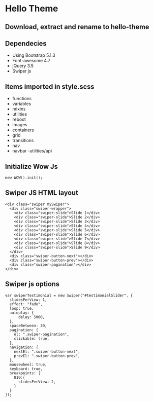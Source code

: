 # Hello Theme
## Download, extract and rename to hello-theme

## Dependecies
- Using Bootstrap 5.1.3
- Font-awesome 4.7
- jQuery 3.5
- Swiper js


## Items imported in style.scss
- functions
- variables
- mixins
- utilities
- reboot
- images  
- containers
- grid
- transitions
- nav
- navbar
 -utilities/api




## Initialize Wow Js
```
new WOW().init();
```
## Swiper JS HTML layout
```
<div class="swiper mySwiper">
  <div class="swiper-wrapper">
    <div class="swiper-slide">Slide 1</div>
    <div class="swiper-slide">Slide 2</div>
    <div class="swiper-slide">Slide 3</div>
    <div class="swiper-slide">Slide 4</div>
    <div class="swiper-slide">Slide 5</div>
    <div class="swiper-slide">Slide 6</div>
    <div class="swiper-slide">Slide 7</div>
    <div class="swiper-slide">Slide 8</div>
    <div class="swiper-slide">Slide 9</div>
  </div>
  <div class="swiper-button-next"></div>
  <div class="swiper-button-prev"></div>
  <div class="swiper-pagination"></div>
</div>
```

## Swiper js options
```
var swiperTestimonial = new Swiper("#testimonialSlider", {
  slidesPerView: 1,
  effect: "fade",
  loop: true,
  autoplay: {
      delay: 5000,
  },
  spaceBetween: 30,
  pagination: {
    el: ".swiper-pagination",
    clickable: true,
  },
  navigation: {
    nextEl: ".swiper-button-next",
    prevEl: ".swiper-button-prev",
  },
  mousewheel: true,
  keyboard: true,
  breakpoints: {
    810:{
      slidesPerView: 2,
    }
  }
});
```
